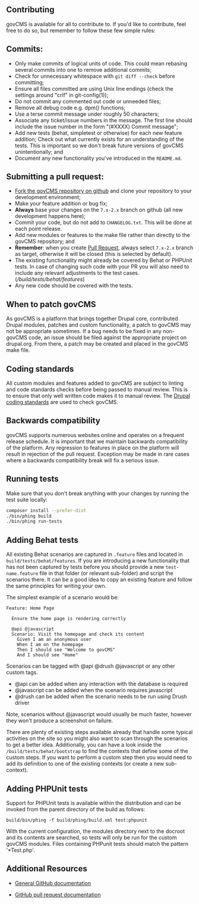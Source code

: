 Contributing
------------

govCMS is available for all to contribute to. If you'd like to contribute,
feel free to do so, but remember to follow these few simple rules:


Commits:
--------

- Only make commits of logical units of code. This could mean rebasing several
  commits into one to remove additional commits;
- Check for unnecessary whitespace with `git diff --check` before
  committing;
- Ensure all files committed are using Unix line endings (check the settings
  around "crlf" in git-config(1));
- Do not commit any commented out code or unneeded files;
- Remove all debug code e.g. dpm() functions;
- Use a terse commit message under roughly 50 characters;
- Associate any ticket/issue numbers in the message. The first line should
  include the issue number in the form "(#XXXX) Commit message";
- Add new tests (behat, simpletest or otherwise) for each new feature addition;
  Check out what currently exists for an understanding of the tests. This is
  important so we don't break future versions of govCMS unintentionally; and
- Document any new functionality you've introduced in the `README.md`.


Submitting a pull request:
-------------------------

- [Fork the govCMS repository on github](https://help.github.com/articles/using-pull-requests/)
  and clone your repository to your development environment;
- Make your feature addition or bug fix;
- __Always__ base your changes on the `7.x-2.x` branch on github (all new
  development happens here);
- Commit your code, but do not add to `CHANGELOG.txt`. This will be done at
  each point release.
- Add new modules or features to the make file rather than directly to the
  govCMS repository; and
- __Remember__: when you create [Pull Request](https://help.github.com/articles/using-pull-requests/),
  always select `7.x-2.x` branch as
  target, otherwise it will be closed (this is selected by default).
- The existing functionality might already be covered by Behat or PHPUnit tests. In case of changing such code with your PR you will also need to include any relevant adjustments to the test cases. (*/build/tests/behat/features*)
- Any new code should be covered with the tests.


When to patch govCMS
--------------------

As govCMS is a platform that brings together Drupal core, contributed Drupal
modules, patches and custom functionality, a patch to govCMS may not be
appropriate sometimes. If a bug needs to be fixed in any non-govCMS code, an
issue should be filed against the appropriate project on drupal.org. From there,
a patch may be created and placed in the govCMS make file.


Coding standards
----------------

All custom modules and features added to govCMS are subject to linting and code
standards checks before being passed to manual review. This is to ensure that
only well written code makes it to manual review. The [Drupal coding standards](https://www.drupal.org/coding-standards)
are used to check govCMS.


Backwards compatibility
-----------------------

govCMS supports numerous websites online and operates on a frequent release
schedule. It is important that we maintain backwards compatibility of the
platform. Any regression to features in place on the platform will result in
rejection of the pull request. Exception may be made in rare cases where a
backwards compatibility break will fix a serious issue.


Running tests
-------------
Make sure that you don't break anything with your changes by running the test
suite locally:

```bash
composer install --prefer-dist
./bin/phing build
./bin/phing run-tests
```

Adding Behat tests
--------------------

All existing Behat scenarios are captured in `.feature` files and located in
`build/tests/behat/features`. If you are introducing a new functionality that
has not been captured by tests before you should provide a new
`test-name.feature` file in that folder (or relevant sub-folder) and script the
scenarios there. It can be a good idea to copy an existing feature and follow
the same principles for writing your own.

The simplest example of a scenario would be:
```
Feature: Home Page

  Ensure the home page is rendering correctly

  @api @javascript
  Scenario: Visit the homepage and check its content
    Given I am an anonymous user
    When I am on the homepage
    Then I should see "Welcome to govCMS"
    And I should see "Home"
```
Scenarios can be tagged with @api @drush @javascript or any other custom tags.
  - @api can be added when any interaction with the database is required
  - @javascript can be added when the scenario requires javascript
  - @drush can be added when the scenario needs to be run using Drush driver

Note, scenarios without @javascript would usually be much faster, however they
won't produce a screenshot on failure.

There are plenty of existing steps available already that handle some typical
activities on the site so you might also want to scan through the scenarios to
get a better idea. Additionally, you can have a look inside the
`/build/tests/behat/bootstrap` to find the contexts that define some of the
custom steps. If you want to perform a custom step then you would need to add
its definition to one of the existing contexts (or create a new sub-context).

Adding PHPUnit tests
--------------------
Support for PHPUnit tests is available within the distribution and can be
invoked from the parent directory of the build as follows:
```
build/bin/phing -f build/phing/build.xml test:phpunit
```

With the current configuration, the modules directory next to the docroot and
its contents are searched, so tests will only be run for the custom govCMS
modules. Files containing PHPunit tests should match the pattern '&ast;Test.php'.


Additional Resources
--------------------

- [General GitHub documentation](http://help.github.com/)

- [GitHub pull request documentation](http://help.github.com/send-pull-requests/)
